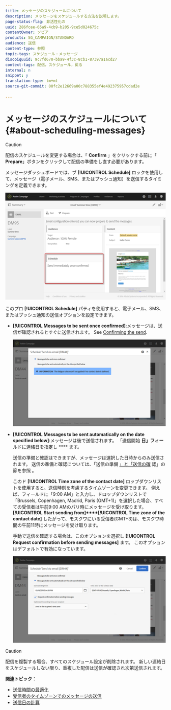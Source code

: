 ```yaml
---
title: メッセージのスケジュールについて
description: メッセージをスケジュールする方法を説明します。
page-status-flag: 非活性化の
uuid: 286fcee-65a9-4cb9-b205-9ce5d024675c
contentOwner: ソビア
products: SG_CAMPAIGN/STANDARD
audience: 送信
content-type: 参照
topic-tags: スケジュール・メッセージ
discoiquuid: 9c7fd670-bba9-4f3c-8cb1-87397a1acd27
context-tags: 配信，スケジュール，戻る
internal: n
snippet: y
translation-type: tm+mt
source-git-commit: 00fc2e12669a00c788355ef4e492375957cdad2e

---
```



# メッセージのスケジュールについて{#about-scheduling-messages}

>[!CAUTION]
>
>配信のスケジュールを変更する場合は、「 **Confirm** 」をクリックする前に「 **Prepare**」ボタンをクリックして配信の準備をし直す必要があります。

メッセージダッシュボードでは、ブ **[!UICONTROL Schedule]** ロックを使用して、メッセージ（電子メール、SMS、またはプッシュ通知）を送信するタイミングを定義できます。

![](assets/delivery_dashboard.png)

このプロ **[!UICONTROL Schedule]** パティを使用すると、電子メール、SMS、またはプッシュ通知の送信オプションを設定できます。

* **[!UICONTROL Messages to be sent once confirmed]**:メッセージは、送信が確認されるとすぐに送信されます。 See [Confirming the send](../../sending/using/confirming-the-send.md).

   ![](assets/delivery_planning_1.png)

* **[!UICONTROL Messages to be sent automatically on the date specified below]**:メッセージは後で送信されます。 「送信開始 **日」フィー** ルドに連絡日を指定し **** ます。

   送信の準備と確認はできますが、メッセージは選択した日時からのみ送信されます。 送信の準備と確認については、「送信の準備 [」と「送信の確](../../sending/using/preparing-the-send.md) 認」の節を参照 [](../../sending/using/confirming-the-send.md) 。

   このド **[!UICONTROL Time zone of the contact date]** ロップダウンリストを使用すると、送信時刻を考慮するタイムゾーンを変更できます。 例えば、フィールドに「9:00 AM」と入力し、ドロップダウンリストで「Brussels, Copenhagen, Madrid, Paris (GMT+1)」を選択した場合、すべての受信者は午前9:00 AMのパリ時にメッセージを受け取ります。 **[!UICONTROL Start sending from]****[!UICONTROL Time zone of the contact date]** したがって、モスクワにいる受信者(GMT+3)は、モスクワ時間の午前11時にメッセージを受け取ります。

   手動で送信を確認する場合は、このオプションを選択し **[!UICONTROL Request confirmation before sending messages]** ます。 このオプションはデフォルトで有効になっています。

   ![](assets/delivery_planning.png)

>[!CAUTION]
>
>配信を複製する場合、すべてのスケジュール設定が削除されます。 新しい連絡日をスケジュールしない限り、重複した配信は送信が確認され次第送信されます。

**関連トピック**：

* [送信時間の最適化](../../sending/using/optimizing-the-sending-time.md)
* [受信者のタイムゾーンでのメッセージの送信](../../sending/using/sending-messages-at-the-recipient-s-time-zone.md)
* [送信日の計算](../../sending/using/computing-the-sending-date.md)

